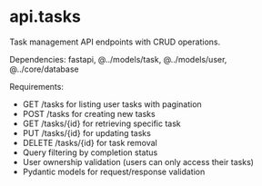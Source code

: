 # api.tasks

Task management API endpoints with CRUD operations.

Dependencies: fastapi, @../models/task, @../models/user, @../core/database

Requirements:
- GET /tasks for listing user tasks with pagination
- POST /tasks for creating new tasks
- GET /tasks/{id} for retrieving specific task
- PUT /tasks/{id} for updating tasks
- DELETE /tasks/{id} for task removal
- Query filtering by completion status
- User ownership validation (users can only access their tasks)
- Pydantic models for request/response validation